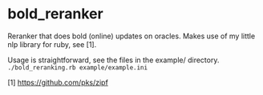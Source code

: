 bold_reranker
=============

Reranker that does bold (online) updates on oracles.
Makes use of my little nlp library for ruby, see [1].

Usage is straightforward, see the files in the example/ directory.
<code>
./bold_reranking.rb example/example.ini
</code>


[1] https://github.com/pks/zipf

